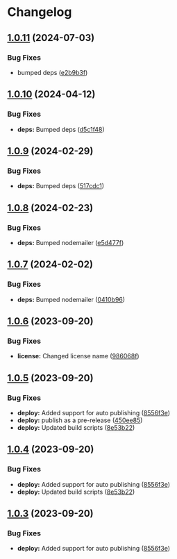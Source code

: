 # Changelog

## [1.0.11](https://github.com/postalsys/pubface/compare/v1.0.10...v1.0.11) (2024-07-03)


### Bug Fixes

* bumped deps ([e2b9b3f](https://github.com/postalsys/pubface/commit/e2b9b3f3ab3343a059e720893ec9eb6a9e662b3b))

## [1.0.10](https://github.com/postalsys/pubface/compare/v1.0.9...v1.0.10) (2024-04-12)


### Bug Fixes

* **deps:** Bumped deps ([d5c1f48](https://github.com/postalsys/pubface/commit/d5c1f4812aa61b24a6c2c32630c7fc6eab134381))

## [1.0.9](https://github.com/postalsys/pubface/compare/v1.0.8...v1.0.9) (2024-02-29)


### Bug Fixes

* **deps:** Bumped deps ([517cdc1](https://github.com/postalsys/pubface/commit/517cdc16a49a817470bf83c1742b5cbd15cc18dc))

## [1.0.8](https://github.com/postalsys/pubface/compare/v1.0.7...v1.0.8) (2024-02-23)


### Bug Fixes

* **deps:** Bumped nodemailer ([e5d477f](https://github.com/postalsys/pubface/commit/e5d477f1a553c38f6e105b46908edf34ce859ba8))

## [1.0.7](https://github.com/postalsys/pubface/compare/v1.0.6...v1.0.7) (2024-02-02)


### Bug Fixes

* **deps:** Bumped nodemailer ([0410b96](https://github.com/postalsys/pubface/commit/0410b9606d2af8c1bb4cffb9428ab1ce8ad65ade))

## [1.0.6](https://github.com/postalsys/pubface/compare/v1.0.5...v1.0.6) (2023-09-20)


### Bug Fixes

* **license:** Changed license name ([986068f](https://github.com/postalsys/pubface/commit/986068f585b6c82c3b83ed6eb9d30463dac3a730))

## [1.0.5](https://github.com/postalsys/pubface/compare/v1.0.4...v1.0.5) (2023-09-20)


### Bug Fixes

* **deploy:** Added support for auto publishing ([8556f3e](https://github.com/postalsys/pubface/commit/8556f3ecd978872076f5cc84b6932495bd334532))
* **deploy:** publish as a pre-release ([450ee85](https://github.com/postalsys/pubface/commit/450ee85d34a2e959488a7811a280643cea884922))
* **deploy:** Updated build scripts ([8e53b22](https://github.com/postalsys/pubface/commit/8e53b22e64b25a58d25e8bdd832f0a39195603df))

## [1.0.4](https://github.com/postalsys/pubface/compare/v1.0.3...v1.0.4) (2023-09-20)


### Bug Fixes

* **deploy:** Added support for auto publishing ([8556f3e](https://github.com/postalsys/pubface/commit/8556f3ecd978872076f5cc84b6932495bd334532))
* **deploy:** Updated build scripts ([8e53b22](https://github.com/postalsys/pubface/commit/8e53b22e64b25a58d25e8bdd832f0a39195603df))

## [1.0.3](https://github.com/postalsys/pubface/compare/v1.0.2...v1.0.3) (2023-09-20)


### Bug Fixes

* **deploy:** Added support for auto publishing ([8556f3e](https://github.com/postalsys/pubface/commit/8556f3ecd978872076f5cc84b6932495bd334532))
